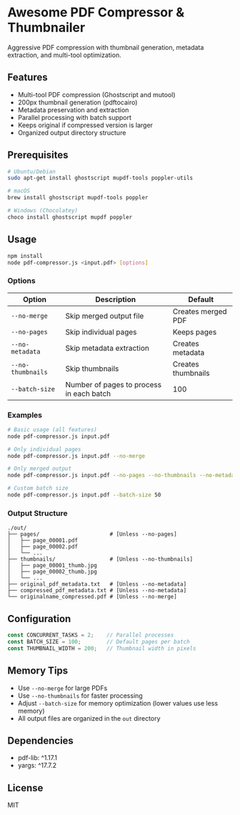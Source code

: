 # Awesome PDF Compressor & Thumbnailer

Aggressive PDF compression with thumbnail generation, metadata extraction, and multi-tool optimization.

## Features
- Multi-tool PDF compression (Ghostscript and mutool)
- 200px thumbnail generation (pdftocairo)
- Metadata preservation and extraction
- Parallel processing with batch support
- Keeps original if compressed version is larger
- Organized output directory structure

## Prerequisites
```bash
# Ubuntu/Debian
sudo apt-get install ghostscript mupdf-tools poppler-utils

# macOS
brew install ghostscript mupdf-tools poppler

# Windows (Chocolatey)
choco install ghostscript mupdf poppler
```

## Usage
```bash
npm install
node pdf-compressor.js <input.pdf> [options]
```

### Options
| Option | Description | Default |
|--------|-------------|---------|
| `--no-merge` | Skip merged output file | Creates merged PDF |
| `--no-pages` | Skip individual pages | Keeps pages |
| `--no-metadata` | Skip metadata extraction | Creates metadata |
| `--no-thumbnails` | Skip thumbnails | Creates thumbnails |
| `--batch-size` | Number of pages to process in each batch | 100 |

### Examples
```bash
# Basic usage (all features)
node pdf-compressor.js input.pdf

# Only individual pages
node pdf-compressor.js input.pdf --no-merge

# Only merged output
node pdf-compressor.js input.pdf --no-pages --no-thumbnails --no-metadata

# Custom batch size
node pdf-compressor.js input.pdf --batch-size 50
```

### Output Structure
```
./out/
├── pages/                      # [Unless --no-pages]
│   ├── page_00001.pdf
│   ├── page_00002.pdf
│   └── ...
├── thumbnails/                 # [Unless --no-thumbnails]
│   ├── page_00001_thumb.jpg
│   ├── page_00002_thumb.jpg
│   └── ...
├── original_pdf_metadata.txt   # [Unless --no-metadata]
├── compressed_pdf_metadata.txt # [Unless --no-metadata]
└── originalname_compressed.pdf # [Unless --no-merge]
```

## Configuration
```javascript
const CONCURRENT_TASKS = 2;    // Parallel processes
const BATCH_SIZE = 100;        // Default pages per batch
const THUMBNAIL_WIDTH = 200;   // Thumbnail width in pixels
```

## Memory Tips
- Use `--no-merge` for large PDFs
- Use `--no-thumbnails` for faster processing
- Adjust `--batch-size` for memory optimization (lower values use less memory)
- All output files are organized in the `out` directory

## Dependencies
- pdf-lib: ^1.17.1
- yargs: ^17.7.2

## License
MIT